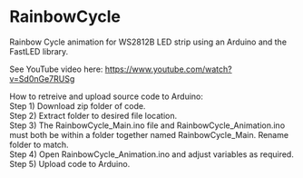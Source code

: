 # RainbowCycle  

Rainbow Cycle animation for WS2812B LED strip using an Arduino and the FastLED library.  

See YouTube video here: https://www.youtube.com/watch?v=Sd0nGe7RUSg

How to retreive and upload source code to Arduino:  
Step 1) Download zip folder of code.  
Step 2) Extract folder to desired file location.  
Step 3) The RainbowCycle_Main.ino file and RainbowCycle_Animation.ino must both be within a folder together named RainbowCycle_Main. Rename folder to match.  
Step 4) Open RainbowCycle_Animation.ino and adjust variables as required.  
Step 5) Upload code to Arduino.  
  
